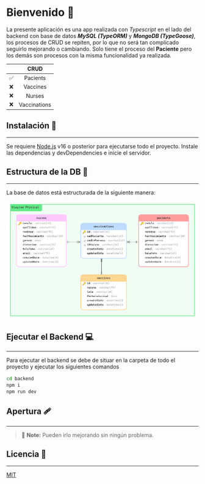 # **Bienvenido** 🥇

La presente aplicación es una app realizada con _Typescript_ en el lado del backend con base de datos **_MySQL (TypeORM)_** y **_MongoDB (TypeGoose)_**, los procesos de CRUD se repiten, por lo que no será tan complicado seguirlo mejorando o cambiando. Solo tiene el proceso del **Paciente** pero los demás son procesos con la misma funcionalidad ya realizada.

<center>

|       |      CRUD      |
|:-----:|:--------------:|
|  ✅  |  Pacients      |
|  ❌  |  Vaccines      |
|  ❌  |  Nurses        |
|  ❌  |  Vaccinations  |

</center>

## **Instalación** 🔧

---
Se requiere [Node.js](https://nodejs.org/) v16 o posterior para ejecutarse todo el proyecto.
Instale las dependencias y devDependencies e inicie el servidor.

## **Estructura de la DB** 💯

---
La base de datos está estructurada de la siguiente manera:

<center>
   <img src="./img/Diagram%20Physical%20MySQL.png" alt="Diagram Physical" width="500" />
</center>

## **Ejecutar el Backend** 💻

---
Para ejecutar el backend se debe de situar en la carpeta de todo el proyecto y ejecutar los siguientes comandos

```bash
cd backend
npm i
npm run dev
```

## **Apertura** 🩹

---
> 📝 **Note:** Pueden irlo mejorando sin ningún problema.

## **Licencia** 🔏

---
[MIT](https://choosealicense.com/licenses/mit/)
